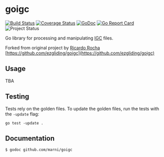 # goigc 

[![Build Status](https://api.travis-ci.org/marni/goigc.svg?branch=master)](http://travis-ci.org/marni/goigc) 
[![Coverage Status](https://coveralls.io/repos/github/marni/goigc/badge.svg?branch=master)](https://coveralls.io/github/marni/goigc?branch=master) 
[![GoDoc](https://godoc.org/github.com/marni/goigc?status.png)](https://godoc.org/github.com/marni/goigc) [![Go 
Report Card](https://goreportcard.com/badge/github.com/marni/goigc)](https://goreportcard.com/report/github.com/marni/goigc)
![Project Status](http://img.shields.io/badge/status-alpha-red.svg)

Go library for processing and manipulating [IGC](http://www.fai.org/component/phocadownload/category/?download=5745:igc-flight-recorder-specification-edition-2-with-al1-2011-5-31) 
files.

Forked from original project by [Ricardo Rocha](https://github.com/rochaporto) 
[https://github.com/ezgliding/goigc](https://github.com/ezgliding/goigc)


## Usage

TBA

## Testing

Tests rely on the golden files. To update the golden files, run the tests with the `-update` flag:
```
go test -update .
```

## Documentation

    $ godoc github.com/marni/goigc
